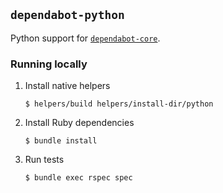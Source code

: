 ## `dependabot-python`

Python support for [`dependabot-core`][core-repo].

### Running locally

1. Install native helpers
   ```
   $ helpers/build helpers/install-dir/python
   ```

2. Install Ruby dependencies
   ```
   $ bundle install
   ```

3. Run tests
   ```
   $ bundle exec rspec spec
   ```

[core-repo]: https://github.com/dependabot/dependabot-core
